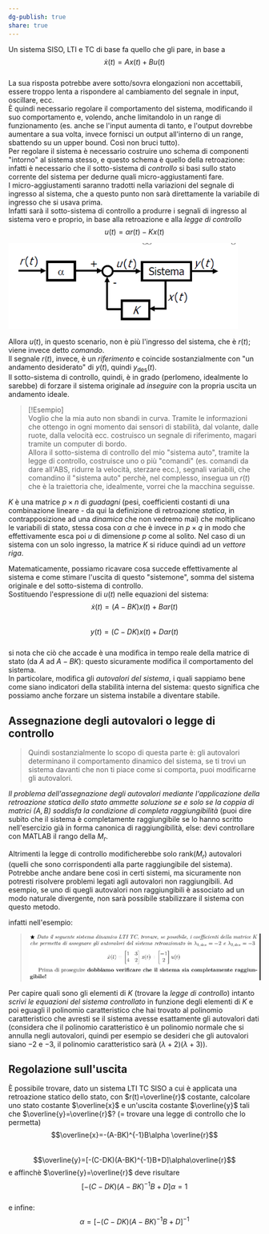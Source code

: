 ```yaml
---  
dg-publish: true  
share: true  
---  
```

Un sistema SISO, LTI e TC di base fa quello che gli pare, in base a   
$$\dot{x}(t)=Ax(t)+Bu(t)$$  
La sua risposta potrebbe avere sotto/sovra elongazioni non accettabili, essere troppo lenta a rispondere al cambiamento del segnale in input, oscillare, ecc.  
È quindi necessario regolare il comportamento del sistema, modificando il suo comportamento e, volendo, anche limitandolo in un range di funzionamento (es. anche se l'input aumenta di tanto, e l'output dovrebbe aumentare a sua volta, invece fornisci un output all'interno di un range, sbattendo su un upper bound. Così non bruci tutto).  
Per regolare il sistema è necessario costruire uno schema di componenti "intorno" al sistema stesso, e questo schema è quello della retroazione: infatti è necessario che il sotto-sistema di *controllo* si basi sullo stato corrente del sistema per dedurne quali micro-aggiustamenti fare.  
I micro-aggiustamenti saranno tradotti nella variazioni del segnale di ingresso al sistema, che a questo punto non sarà direttamente la variabile di ingresso che si usava prima.  
Infatti sarà il sotto-sistema di controllo a produrre i segnali di ingresso al sistema vero e proprio, in base alla retroazione e alla *legge di controllo*  
$$u(t)=\alpha r(t)-Kx(t)$$  
  
![Pasted image 20240206194636.png](./img/Pasted%20image%2020240206194636.png)  
  
Allora $u(t)$, in questo scenario, non è più l'ingresso del sistema, che è $r(t)$; viene invece detto *comando*.  
Il segnale $r(t)$, invece, è un *riferimento* e coincide sostanzialmente con "un andamento desiderato" di $y(t)$, quindi $y_{\text{des}}(t)$.  
Il sotto-sistema di controllo, quindi, è in grado (perlomeno, idealmente lo sarebbe) di forzare il sistema originale ad *inseguire* con la propria uscita un andamento ideale.   
  
>[!Esempio]  
Voglio che la mia auto non sbandi in curva. Tramite le informazioni che ottengo in ogni momento dai sensori di stabilità, dal volante, dalle ruote, dalla velocità ecc. costruisco un segnale di riferimento, magari tramite un computer di bordo.  
Allora il sotto-sistema di controllo del mio "sistema auto", tramite la legge di controllo, costruisce uno o più "comandi" (es. comandi da dare all'ABS, ridurre la velocità, sterzare ecc.), segnali variabili, che comandino il "sistema auto" perchè, nel complesso, insegua un $r(t)$ che è la traiettoria che, idealmente, vorrei che la macchina seguisse.  
  
$K$ è una matrice $p\times n$ di *guadagni* (pesi, coefficienti costanti di una combinazione lineare - da qui la definizione di retroazione *statica*, in contrapposizione ad una *dinamica* che non vedremo mai) che moltiplicano le variabili di stato, stessa cosa con $\alpha$ che è invece in $p\times q$ in modo che effettivamente esca poi $u$ di dimensione $p$ come al solito. Nel caso di un sistema con un solo ingresso, la matrice $K$ si riduce quindi ad un *vettore riga*.  
  
Matematicamente, possiamo ricavare cosa succede effettivamente al sistema e come stimare l'uscita di questo "sistemone", somma del sistema originale e del sotto-sistema di controllo.  
Sostituendo l'espressione di $u(t)$ nelle equazioni del sistema:  
$$\dot{x}(t)=(A-BK)x(t)+B\alpha r(t)$$  
$$y(t)=(C-DK)x(t)+D\alpha r(t)$$  
si nota che ciò che accade è una modifica in tempo reale della matrice di stato (da $A$ ad $A-BK$): questo sicuramente modifica il comportamento del sistema.  
In particolare, modifica gli *autovalori del sistema*, i quali sappiamo bene come siano indicatori della stabilità interna del sistema: questo significa che possiamo anche forzare un sistema instabile a diventare stabile.  
## Assegnazione degli autovalori o legge di controllo  
> Quindi sostanzialmente lo scopo di questa parte è: gli autovalori determinano il comportamento dinamico del sistema, se ti trovi un sistema davanti che non ti piace come si comporta, puoi modificarne gli autovalori.  
  
*Il problema dell'assegnazione degli autovalori mediante l'applicazione della retroazione statica dello stato ammette soluzione se e solo se la coppia di matrici $(A,B)$ soddisfa la condizione di completa raggiungibilità* (puoi dire subito che il sistema è completamente raggiungibile se lo hanno scritto nell'esercizio già in forma canonica di raggiungibilità, else: devi controllare con MATLAB il rango della $M_r$.  
  
Altrimenti la legge di controllo modificherebbe solo $\text{rank}(M_r)$ autovalori (quelli che sono corrispondenti alla parte raggiungibile del sistema). Potrebbe anche andare bene così in certi sistemi, ma sicuramente non potresti risolvere problemi legati agli autovalori non raggiungibili. Ad esempio, se uno di quegli autovalori non raggiungibili è associato ad un modo naturale divergente, non sarà possibile stabilizzare il sistema con questo metodo.  
  
infatti nell'esempio:  
> ![Pasted image 20240206223659.png](./img/Pasted%20image%2020240206223659.png)  
  
Per capire quali sono gli elementi di $K$ (trovare la *legge di controllo*) intanto *scrivi le equazioni del sistema controllato* in funzione degli elementi di $K$ e poi eguagli il polinomio caratteristico che hai trovato al polinomio caratteristico che avresti se il sistema avesse esattamente gli autovalori dati (considera che il polinomio caratteristico è un polinomio normale che si annulla negli autovalori, quindi per esempio se desideri che gli autovalori siano $-2$ e $-3$, il polinomio caratteristico sarà $(\lambda+2)(\lambda+3)$).  
  
## Regolazione sull'uscita  
È possibile trovare, dato un sistema LTI TC SISO a cui è applicata una retroazione statico dello stato, con $r(t)=\overline{r}$ costante, calcolare uno stato costante $\overline{x}$ e un'uscita costante $\overline{y}$ tali che $\overline{y}=\overline{r}$? (= trovare una legge di controllo che lo permetta)  
$$\overline{x}=-(A-BK)^{-1}B\alpha \overline{r}$$  
$$\overline{y}=[-(C-DK)(A-BK)^{-1}B+D]\alpha\overline{r}$$ e affinchè $\overline{y}=\overline{r}$ deve risultare   
$$[-(C-DK)(A-BK)^{-1}B+D]\alpha = 1$$  
e infine:  
$$\alpha=[-(C-DK)(A-BK)^{-1}B+D]^{-1}$$  
